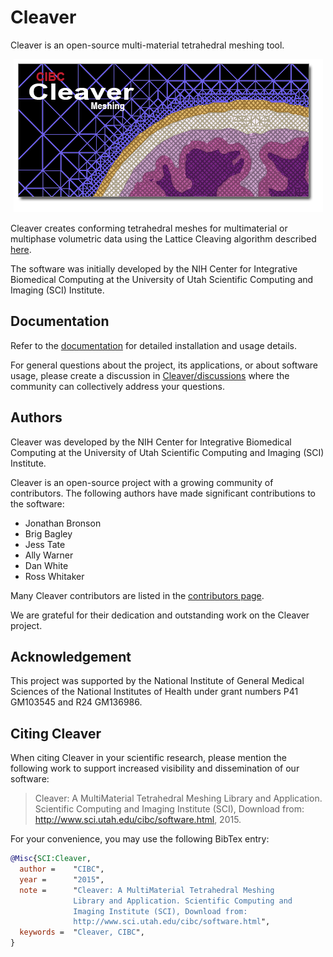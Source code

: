 # Cleaver

Cleaver is an open-source multi-material tetrahedral meshing tool.

<p align="center">
  <img src="docs/_static/images/splash.png"/>
</p>

Cleaver creates conforming tetrahedral meshes for multimaterial or multiphase volumetric data using the Lattice Cleaving algorithm described [here](https://cleaver.readthedocs.io/en/latest/about.html#method).

The software was initially developed by the NIH Center for Integrative Biomedical Computing at the University of Utah Scientific Computing and Imaging (SCI) Institute.

## Documentation

Refer to the [documentation](https://cleaver.readthedocs.io) for detailed installation and usage details.

For general questions about the project, its applications, or about software usage, please create a discussion in [Cleaver/discussions](https://github.com/SCIInstitute/Cleaver/discussions) where the community can collectively address your questions.

## Authors

Cleaver was developed by the NIH Center for Integrative Biomedical Computing at the University of Utah Scientific Computing and Imaging (SCI) Institute.

Cleaver is an open-source project with a growing community of contributors. The following authors have made significant contributions to the software:

* Jonathan Bronson
* Brig Bagley
* Jess Tate
* Ally Warner
* Dan White
* Ross Whitaker

Many Cleaver contributors are listed in the [contributors page](https://github.com/SCIInstitute/Cleaver/graphs/contributors).

We are grateful for their dedication and outstanding work on the Cleaver project.

## Acknowledgement

This project was supported by the National Institute of General Medical Sciences of the National Institutes of Health under grant numbers P41 GM103545 and R24 GM136986.

## Citing Cleaver

When citing Cleaver in your scientific research, please mention the following work to support increased visibility and dissemination of our software:

> Cleaver: A MultiMaterial Tetrahedral Meshing Library and Application. Scientific Computing and Imaging Institute (SCI), Download from: http://www.sci.utah.edu/cibc/software.html, 2015.

For your convenience, you may use the following BibTex entry:

```bibtex
@Misc{SCI:Cleaver,
  author =    "CIBC",
  year =      "2015",
  note =      "Cleaver: A MultiMaterial Tetrahedral Meshing
              Library and Application. Scientific Computing and
              Imaging Institute (SCI), Download from:
              http://www.sci.utah.edu/cibc/software.html",
  keywords =  "Cleaver, CIBC",
}
```

